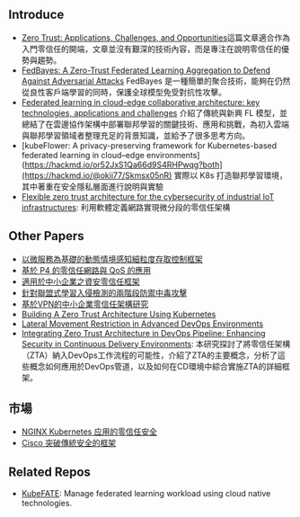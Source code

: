 ## Introduce
- [Zero Trust: Applications, Challenges, and Opportunities](https://hackmd.io/@okii77/SysAMBE90)這篇文章適合作為入門零信任的開端，文章並沒有艱深的技術內容，而是專注在說明零信任的優勢與趨勢。
- [FedBayes: A Zero-Trust Federated Learning Aggregation to Defend Against Adversarial Attacks](https://hackmd.io/@okii77/rJrEKt9hC) FedBayes 是一種簡單的聚合技術，能夠在仍然從良性客戶端學習的同時，保護全球模型免受對抗性攻擊。
- [Federated learning in cloud-edge collaborative architecture: key technologies, applications and challenges](https://hackmd.io/@okii77/S17M3i93A) 介紹了傳統與新興 FL 模型，並總結了在雲邊協作架構中部署聯邦學習的關鍵技術、應用和挑戰，為初入雲端與聯邦學習領域者整理充足的背景知識，並給予了很多思考方向。
- [kubeFlower: A privacy-preserving framework for Kubernetes-based federated learning in cloud–edge environments](https://hackmd.io/or52JxS1Qa66d9S4RHPwqg?both](https://hackmd.io/@okii77/Skmsx05nR) 實際以 K8s 打造聯邦學習環境，其中著重在安全隱私層面進行說明與實驗
- [Flexible zero trust architecture for the cybersecurity of industrial IoT infrastructures](https://hackmd.io/@okii77/BJyk0-Zkyg): 利用軟體定義網路實現微分段的零信任架構

## Other Papers
- [以微服務為基礎的動態情境感知細粒度存取控制框架](https://etheses.lib.ntust.edu.tw/thesis/detail/1cafba3dd757870c6c81af08fc106690/?seq=9)
- [基於 P4 的零信任網路與 QoS 的應用](https://etheses.lib.ntust.edu.tw/thesis/detail/c146da0fdbfdc79504281ab60d788192/?seq=2)
- [適用於中小企業之資安零信任框架](https://etheses.lib.ntust.edu.tw/thesis/detail/cad8c547ad720a58fd6c97c22f018bcf/?seq=3)
- [針對聯盟式學習入侵檢測的兩階段防禦中毒攻擊](https://etheses.lib.ntust.edu.tw/thesis/detail/ecc938280b5b0a425671f2b837044370/?seq=7)
- [基於VPN的中小企業零信任架構研究](https://ndltd.ncl.edu.tw/cgi-bin/gs32/gsweb.cgi/login?o=dnclcdr&s=id=%22111NTTI5396024%22.&searchmode=basic)
- [Building A Zero Trust Architecture Using Kubernetes](https://ieeexplore.ieee.org/abstract/document/9418203)
- [Lateral Movement Restriction in Advanced DevOps Environments](https://aaltodoc.aalto.fi/server/api/core/bitstreams/18c2d103-77a8-4a85-aa39-d6b624ded74d/content)
- [Integrating Zero Trust Architecture in DevOps Pipeline: Enhancing Security in Continuous Delivery Environments](https://www.ijsdcs.com/index.php/TLIoT/article/view/555): 本研究探討了將零信任架構（ZTA）納入DevOps工作流程的可能性，介紹了ZTA的主要概念，分析了這些概念如何應用於DevOps管道，以及如何在CD環境中綜合實施ZTA的詳細框架。

## 市場
- [NGINX Kubernetes 应用的零信任安全](https://www.nginx-cn.net/solutions/zero-trust/)
- [Cisco 突破傳統安全的框架](https://www.cisco.com/c/dam/global/zh_tw/products/security/pdf/zero-trust-going-beyond-the-perimeter.pdf)

## Related Repos
- [KubeFATE](https://github.com/FederatedAI/KubeFATE): Manage federated learning workload using cloud native technologies.
